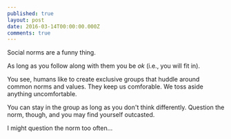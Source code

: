 ```yaml
---
published: true
layout: post
date: 2016-03-14T00:00:00.000Z
comments: true
---
```


Social norms are a funny thing.

As long as you follow along with them you be *ok* (i.e., you will fit in). 

You see, humans like to create exclusive groups that huddle around common norms and values. They keep us comforable. We toss aside anything uncomfortable. 

You can stay in the group as long as you don't think differently. Question the norm, though, and you may find yourself outcasted.

I might question the norm too often...






